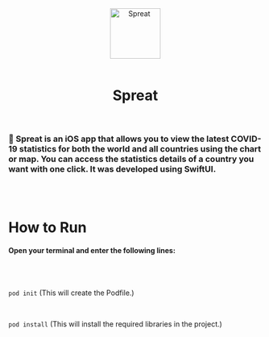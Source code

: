<div align="center">
  <img width="100" height="100" alt="Spreat" src="https://i.ibb.co/GxkJqLJ/virus.png">
  </br></br>
  <h1><b>Spreat</b></h1>
</div>

</br>

### 🦠 Spreat is an iOS app that allows you to view the latest COVID-19 statistics for both the world and all countries using the chart or map. You can access the statistics details of a country you want with one click. It was developed using **SwiftUI**.

</br>
</br>

# <b>How to Run</b>

#### Open your terminal and enter the following lines:

</br>
</br>

`pod init` (This will create the Podfile.)

</br>

`pod install` (This will install the required libraries in the project.)
